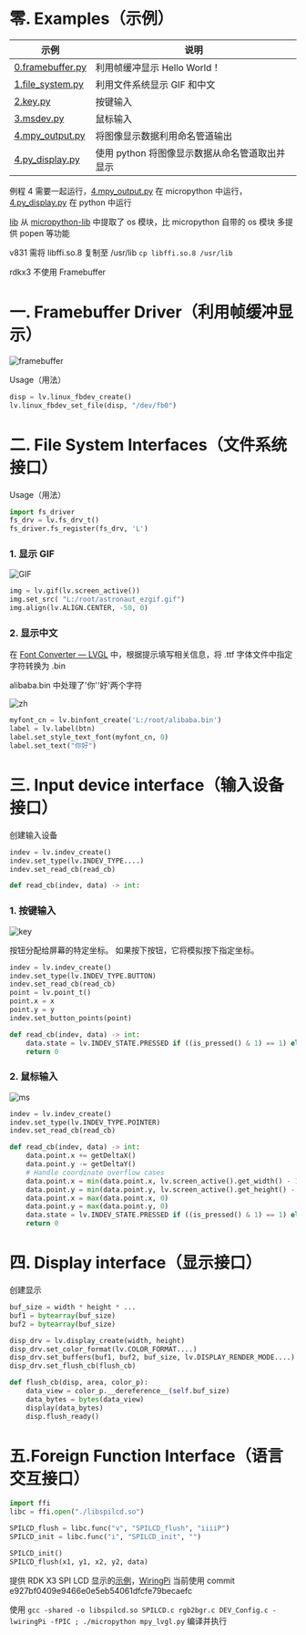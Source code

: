 # 零. Examples（示例）

| 示例                                      | 说明                                           |
| ----------------------------------------- | ---------------------------------------------- |
| [0.framebuffer.py](v831/0.framebuffer.py) | 利用帧缓冲显示 Hello World！                   |
| [1.file_system.py](v831/1.file_system.py) | 利用文件系统显示 GIF 和中文                    |
| [2.key.py](v831/2.key.py)                 | 按键输入                                       |
| [3.msdev.py](v831/3.msdev.py)             | 鼠标输入                                       |
| [4.mpy_output.py](v831/4.mpy_output.py)   | 将图像显示数据利用命名管道输出                 |
| [4.py_display.py](v831/4.py_display.py)   | 使用 python 将图像显示数据从命名管道取出并显示 |

例程 4 需要一起运行，[4.mpy_output.py](v831/4.mpy_output.py) 在 micropython 中运行，[4.py_display.py](v831/4.py_display.py) 在 python 中运行

[lib](lib) 从 [micropython-lib](https://github.com/micropython/micropython-lib) 中提取了 os 模块，比  micropython 自带的 os 模块 多提供 popen 等功能

v831 需将 libffi.so.8 复制至 /usr/lib `cp libffi.so.8 /usr/lib`

rdkx3 不使用 Framebuffer

# 一. Framebuffer Driver（利用帧缓冲显示）

![framebuffer](resource/framebuffer.png)

Usage（用法）

```python
disp = lv.linux_fbdev_create()
lv.linux_fbdev_set_file(disp, "/dev/fb0")
```

# 二. File System Interfaces（文件系统接口）

Usage（用法）

```python
import fs_driver
fs_drv = lv.fs_drv_t()
fs_driver.fs_register(fs_drv, 'L')
```

### 1. 显示 GIF

![GIF](resource/GIF.gif)

```python
img = lv.gif(lv.screen_active())
img.set_src( "L:/root/astronaut_ezgif.gif")
img.align(lv.ALIGN.CENTER, -50, 0)
```

### 2. 显示中文

在 [Font Converter — LVGL](https://lvgl.io/tools/fontconverter) 中，根据提示填写相关信息，将 .ttf 字体文件中指定字符转换为 .bin

alibaba.bin 中处理了'你''好'两个字符

![zh](resource/zh.jpg)

```python
myfont_cn = lv.binfont_create('L:/root/alibaba.bin')
label = lv.label(btn)
label.set_style_text_font(myfont_cn, 0)
label.set_text("你好")
```

# 三. Input device interface（输入设备接口）

创建输入设备

```python
indev = lv.indev_create()
indev.set_type(lv.INDEV_TYPE....)
indev.set_read_cb(read_cb)

def read_cb(indev, data) -> int:
```

### 1. 按键输入

![key](resource/key.gif)

按钮分配给屏幕的特定坐标。 如果按下按钮，它将模拟按下指定坐标。

```python
indev = lv.indev_create()
indev.set_type(lv.INDEV_TYPE.BUTTON)
indev.set_read_cb(read_cb)
point = lv.point_t()
point.x = x
point.y = y
indev.set_button_points(point)

def read_cb(indev, data) -> int:
    data.state = lv.INDEV_STATE.PRESSED if ((is_pressed() & 1) == 1) else lv.INDEV_STATE.RELEASED
    return 0
```

### 2. 鼠标输入

![ms](resource/ms.gif)

```python
indev = lv.indev_create()
indev.set_type(lv.INDEV_TYPE.POINTER)
indev.set_read_cb(read_cb)

def read_cb(indev, data) -> int:
    data.point.x += getDeltaX()
    data.point.y -= getDeltaY()
    # Handle coordinate overflow cases
    data.point.x = min(data.point.x, lv.screen_active().get_width() - 1)
    data.point.y = min(data.point.y, lv.screen_active().get_height() - 1)
    data.point.x = max(data.point.x, 0)
    data.point.y = max(data.point.y, 0)
    data.state = lv.INDEV_STATE.PRESSED if ((is_pressed() & 1) == 1) else lv.INDEV_STATE.RELEASED
    return 0
```

# 四. Display interface（显示接口）

创建显示

```python
buf_size = width * height * ...
buf1 = bytearray(buf_size)
buf2 = bytearray(buf_size)

disp_drv = lv.display_create(width, height)
disp_drv.set_color_format(lv.COLOR_FORMAT....)
disp_drv.set_buffers(buf1, buf2, buf_size, lv.DISPLAY_RENDER_MODE....)
disp_drv.set_flush_cb(flush_cb)

def flush_cb(disp, area, color_p):
    data_view = color_p.__dereference__(self.buf_size)
    data_bytes = bytes(data_view)
    display(data_bytes)
    disp.flush_ready()
```

# 五.Foreign Function Interface（语言交互接口）

```python
import ffi
libc = ffi.open("./libspilcd.so")

SPILCD_flush = libc.func("v", "SPILCD_flush", "iiiiP")
SPILCD_init = libc.func("i", "SPILCD_init", "")

SPILCD_init()
SPILCD_flush(x1, y1, x2, y2, data)
```

提供 RDK X3 SPI LCD 显示的[示例](rdkx3/spilcd)，[WiringPi](https://gitee.com/study-dp/WiringPi) 当前使用 commit e927bf0409e9466e0e5eb54061dfcfe79becaefc

使用 `gcc -shared -o libspilcd.so SPILCD.c rgb2bgr.c DEV_Config.c -lwiringPi -fPIC ; ./micropython mpy_lvgl.py` 编译并执行

